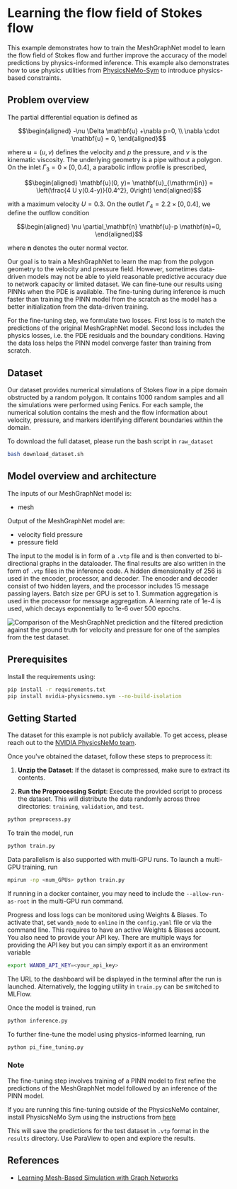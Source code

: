 # Learning the flow field of Stokes flow

This example demonstrates how to train the MeshGraphNet model to learn the flow field
of Stokes flow and further
improve the accuracy of the model predictions by physics-informed inference. This example
also demonstrates how to use physics utilities from
[PhysicsNeMo-Sym](https://github.com/NVIDIA/physicsnemo-sym) to introduce physics-based
constraints.

## Problem overview

The partial differential equation is defined as

$$\begin{aligned}
    -\nu \Delta \mathbf{u} +\nabla p=0, \\
    \nabla \cdot \mathbf{u} = 0,
\end{aligned}$$

where $\mathbf{u} = (u, v)$ defines the velocity and $p$ the pressure, and $\nu$ is the
kinematic viscosity.
The underlying geometry is a pipe without a polygon. On the inlet
$\Gamma_3=0 \times[0,0.4]$, a parabolic inflow profile is prescribed,

$$\begin{aligned}
    \mathbf{u}(0, y)= \mathbf{u}_{\mathrm{in}} =
    \left(\frac{4 U y(0.4-y)}{0.4^2}, 0\right)
\end{aligned}$$

with a maximum velocity $U=0.3$. On the outlet $\Gamma_4=2.2 \times[0,0.4]$, we
define the outflow condition

$$\begin{aligned}
    \nu \partial_\mathbf{n} \mathbf{u}-p \mathbf{n}=0,
\end{aligned}$$

where $\mathbf{n}$ denotes the outer normal vector.

Our goal is to train a MeshGraphNet to learn the map from the polygon geometry to the
velocity and pressure field.
However, sometimes data-driven models may not be able to yield reasonable predictive
accuracy due to network capacity or limited dataset. We can fine-tune our results
using PINNs when the PDE is available. The fine-tuning during inference is much faster
than training the PINN model from the scratch as the model has a better initialization
from the data-driven training.

For the fine-tuning step, we formulate two losses. First loss is to match the
predictions of the original MeshGraphNet model. Second loss includes the physics
losses, i.e. the PDE residuals and the boundary conditions. Having the data loss
helps the PINN model converge faster than training from scratch.

## Dataset

Our dataset provides  numerical simulations of Stokes flow in a pipe domain obstructed
by a random polygon. It contains 1000 random samples and all the simulations were
performed using Fenics. For each sample, the numerical solution contains the mesh and
the flow information about velocity, pressure, and markers identifying different
boundaries within the domain.

To download the full dataset, please run the bash script in `raw_dataset`

```bash
bash download_dataset.sh
```

## Model overview and architecture

 The inputs of our MeshGraphNet model is:

- mesh

Output of the MeshGraphNet model are:

- velocity field pressure
- pressure field

The input to the model is in form of a `.vtp` file and is then converted to
bi-directional graphs in the dataloader. The final results are also written in the
form of `.vtp` files in the inference code. A hidden dimensionality of 256 is used in
the encoder, processor, and decoder. The encoder and decoder consist of two hidden
layers, and the processor includes 15 message passing layers. Batch size per GPU is
set to 1. Summation aggregation is used in the
processor for message aggregation. A learning rate of 1e-4 is used, which decays
exponentially to 1e-6 over 500 epochs.

![Comparison of the MeshGraphNet prediction and the filtered prediction against the
ground truth for velocity and pressure for one
of the samples from the test dataset.](../../../docs/img/stokes.png)

## Prerequisites

Install the requirements using:

```bash
pip install -r requirements.txt
pip install nvidia-physicsnemo.sym --no-build-isolation
```

## Getting Started

The dataset for this example is not publicly available. To get access, please reach out
to the [NVIDIA PhysicsNeMo team](simnet-team@nvidia.com).

Once you've obtained the dataset, follow these steps to preprocess it:

1. **Unzip the Dataset**: If the dataset is compressed, make sure to extract its
contents.

2. **Run the Preprocessing Script**: Execute the provided script to process the dataset.
This will distribute the data
randomly across three directories: `training`, `validation`, and `test`.

```bash
python preprocess.py
````

To train the model, run

```bash
python train.py
```

Data parallelism is also supported with multi-GPU runs. To launch a multi-GPU training,
run

```bash
mpirun -np <num_GPUs> python train.py
```

If running in a docker container, you may need to include the `--allow-run-as-root` in
the multi-GPU run command.

Progress and loss logs can be monitored using Weights & Biases. To activate that,
set `wandb_mode` to `online` in the `config.yaml` file or via the command line.
This requires to have an active Weights & Biases account. You also need to provide
your API key. There are multiple ways for providing the API key but you can simply
export it as an environment variable

```bash
export WANDB_API_KEY=<your_api_key>
```

The URL to the dashboard will be displayed in the terminal after the run is launched.
Alternatively, the logging utility in `train.py` can be switched to MLFlow.

Once the model is trained, run

```bash
python inference.py
```

To further fine-tune the model using physics-informed learning, run

```bash
python pi_fine_tuning.py
```

### Note

The fine-tuning step involves training of a PINN model to first refine the
predictions of the MeshGraphNet model followed by an inference of the PINN model.

If you are running this fine-tuning outside of the PhysicsNeMo container, install
PhysicsNeMo Sym using the instructions from [here](https://github.com/NVIDIA/physicsnemo-sym?tab=readme-ov-file#pypi)

This will save the predictions for the test dataset in `.vtp` format in the `results`
directory. Use ParaView to open and explore the results.

## References

- [Learning Mesh-Based Simulation with Graph Networks](https://arxiv.org/abs/2010.03409)
